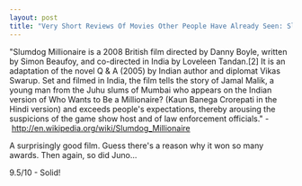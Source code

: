 ```yaml
---
layout: post
title: "Very Short Reviews Of Movies Other People Have Already Seen: Slumdog Millionaire [2008]"
---
```


"Slumdog Millionaire is a 2008 British film directed by Danny Boyle, written by Simon Beaufoy, and co-directed in India by Loveleen Tandan.[2] It is an adaptation of the novel Q &amp; A (2005) by Indian author and diplomat Vikas Swarup. Set and filmed in India, the film tells the story of Jamal Malik, a young man from the Juhu slums of Mumbai who appears on the Indian version of Who Wants to Be a Millionaire? (Kaun Banega Crorepati in the Hindi version) and exceeds people's expectations, thereby arousing the suspicions of the game show host and of law enforcement officials." - http://en.wikipedia.org/wiki/Slumdog_Millionaire

A surprisingly good film. Guess there's a reason why it won so many awards. Then again, so did Juno...

9.5/10 - Solid!
